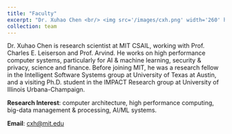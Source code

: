 ```yaml
---
title: "Faculty"
excerpt: "Dr. Xuhao Chen <br/> <img src='/images/cxh.png' width='260' height='260'>"
collection: team
---
```


Dr. Xuhao Chen is research scientist at MIT CSAIL,
working with Prof. Charles E. Leiserson and Prof. Arvind.
He works on high performance computer systems, particularly for AI & machine learning, security & privacy, science and finance.
Before joining MIT, he was a research fellow in the Intelligent Software Systems group at University of Texas at Austin,
and a visiting Ph.D. student in the IMPACT Research group at University of Illinois Urbana-Champaign.

<!--
an assistant professor of computer science at Michigan State University,
and affiliated as a research scientist with MIT CSAIL.
He is a recipient of NSF CAREER award in 2025.
-->

**Research Interest**: computer architecture, high performance computing, big-data management & processing, AI/ML systems.

**Email**: cxh@mit.edu
